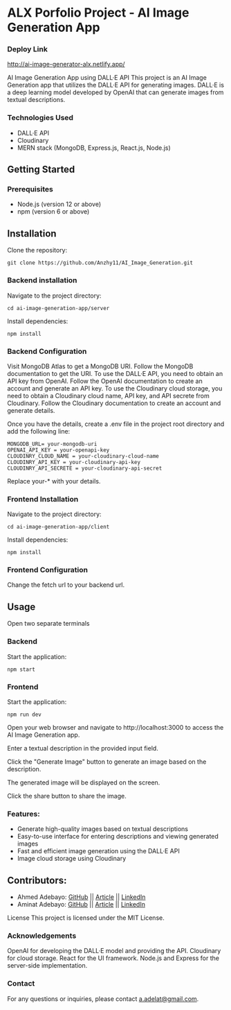 # ALX Porfolio Project - AI Image Generation App

### Deploy Link

http://ai-image-generator-alx.netlify.app/

AI Image Generation App using DALL·E API
This project is an AI Image Generation app that utilizes the DALL·E API for generating images. DALL·E is a deep learning model developed by OpenAI that can generate images from textual descriptions.

### Technologies Used

- DALL·E API
- Cloudinary
- MERN stack (MongoDB, Express.js, React.js, Node.js)

## Getting Started

### Prerequisites

- Node.js (version 12 or above)
- npm (version 6 or above)

## Installation

Clone the repository:

```
git clone https://github.com/Anzhy11/AI_Image_Generation.git
```

### Backend installation

Navigate to the project directory:

```
cd ai-image-generation-app/server
```

Install dependencies:

```
npm install
```

### Backend Configuration

Visit MongoDB Atlas to get a MongoDB URI. Follow the MongoDB documentation to get the URI.
To use the DALL·E API, you need to obtain an API key from OpenAI. Follow the OpenAI documentation to create an account and generate an API key.
To use the Cloudinary cloud storage, you need to obtain a Cloudinary cloud name, API key, and API secrete from Cloudinary. Follow the Cloudinary documentation to create an account and generate details.

Once you have the details, create a .env file in the project root directory and add the following line:

```
MONGODB_URL= your-mongodb-uri
OPENAI_API_KEY = your-openapi-key
CLOUDINRY_CLOUD_NAME = your-cloudinary-cloud-name
CLOUDINRY_API_KEY = your-cloudinary-api-key
CLOUDINRY_API_SECRETE = your-cloudinary-api-secret
```

Replace your-\* with your details.

### Frontend Installation

Navigate to the project directory:

```
cd ai-image-generation-app/client
```

Install dependencies:

```
npm install
```

### Frontend Configuration

Change the fetch url to your backend url.

## Usage

Open two separate terminals

### Backend

Start the application:

```
npm start
```

### Frontend

Start the application:

```
npm run dev
```

Open your web browser and navigate to http://localhost:3000 to access the AI Image Generation app.

Enter a textual description in the provided input field.

Click the "Generate Image" button to generate an image based on the description.

The generated image will be displayed on the screen.

Click the share button to share the image.

### Features:

- Generate high-quality images based on textual descriptions
- Easy-to-use interface for entering descriptions and viewing generated images
- Fast and efficient image generation using the DALL·E API
- Image cloud storage using Cloudinary

## Contributors:

- Ahmed Adebayo: [GitHub](https://github.com/anzhy11) || [Article](https://www.linkedin.com/pulse/building-ai-image-generator-using-mern-stack-dalle-api-ahmed-adebayo) || [LinkedIn](https://www.linkedin.com/in/ahmed-adebayo-a84676236)
- Aminat Adebayo: [GitHub](https://github.com/aminat27) || [Article](https://www.linkedin.com/pulse/building-ai-image-generator-using-mern-stack-dalle-api-aminat-adebayo) || [LinkedIn](https://www.linkedin.com/in/aminat-adebayo-8a9050178)

License
This project is licensed under the MIT License.

### Acknowledgements

OpenAI for developing the DALL·E model and providing the API.
Cloudinary for cloud storage.
React for the UI framework.
Node.js and Express for the server-side implementation.

### Contact

For any questions or inquiries, please contact a.adelat@gmail.com.
